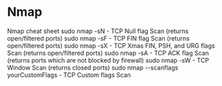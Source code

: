 # Nmap
Nmap cheat sheet
sudo nmap -sN - TCP Null flag Scan (returns open/filtered ports)
sudo nmap -sF - TCP FIN flag Scan (returns open/filtered ports)
sudo nmap -sX - TCP Xmas FIN, PSH, and URG flags Scan (returns open/filtered ports)
sudo nmap -sA - TCP ACK flag Scan (returns ports which are not blocked by firewall)
sudo nmap -sW - TCP Window Scan (returns closed ports)
sudo nmap --scanflags yourCustomFlags - TCP Custom flags Scan	
